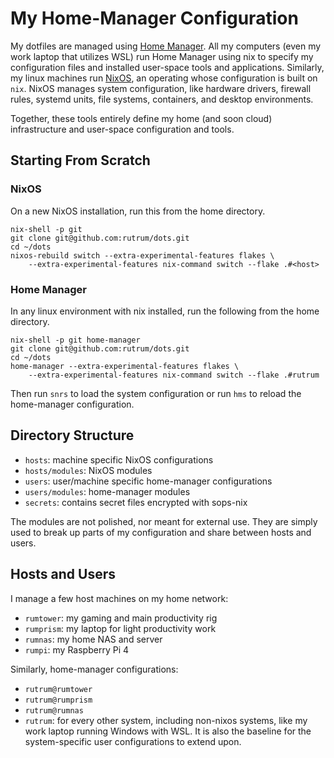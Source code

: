 # My Home-Manager Configuration

My dotfiles are managed using [Home Manager](https://github.com/nix-community/home-manager).  All my computers (even my work laptop that utilizes WSL) run Home Manager using nix to specify my configuration files and installed user-space tools and applications.  Similarly, my linux machines run [NixOS](https://wiki.nixos.org/wiki/Overview_of_the_NixOS_Linux_distribution), an operating whose configuration is built on `nix`.  NixOS manages system configuration, like hardware drivers, firewall rules, systemd units, file systems, containers, and desktop environments.  

Together, these tools entirely define my home (and soon cloud) infrastructure and user-space configuration and tools.

## Starting From Scratch

### NixOS

On a new NixOS installation, run this from the home directory.

```
nix-shell -p git
git clone git@github.com:rutrum/dots.git
cd ~/dots
nixos-rebuild switch --extra-experimental-features flakes \
    --extra-experimental-features nix-command switch --flake .#<host>
```


### Home Manager

In any linux environment with nix installed, run the following from the home directory.

```
nix-shell -p git home-manager
git clone git@github.com:rutrum/dots.git
cd ~/dots
home-manager --extra-experimental-features flakes \
    --extra-experimental-features nix-command switch --flake .#rutrum
```

Then run `snrs` to load the system configuration or run `hms` to reload the home-manager configuration.

## Directory Structure

* `hosts`: machine specific NixOS configurations
* `hosts/modules`: NixOS modules
* `users`: user/machine specific home-manager configurations
* `users/modules`: home-manager modules
* `secrets`: contains secret files encrypted with sops-nix

The modules are not polished, nor meant for external use.  They are simply used to break up parts of my configuration and share between hosts and users.

## Hosts and Users

I manage a few host machines on my home network:
* `rumtower`: my gaming and main productivity rig
* `rumprism`: my laptop for light productivity work
* `rumnas`: my home NAS and server
* `rumpi`: my Raspberry Pi 4

Similarly, home-manager configurations:
* `rutrum@rumtower`
* `rutrum@rumprism`
* `rutrum@rumnas`
* `rutrum`: for every other system, including non-nixos systems, like my work laptop running Windows with WSL.  It is also the baseline for the system-specific user configurations to extend upon.
